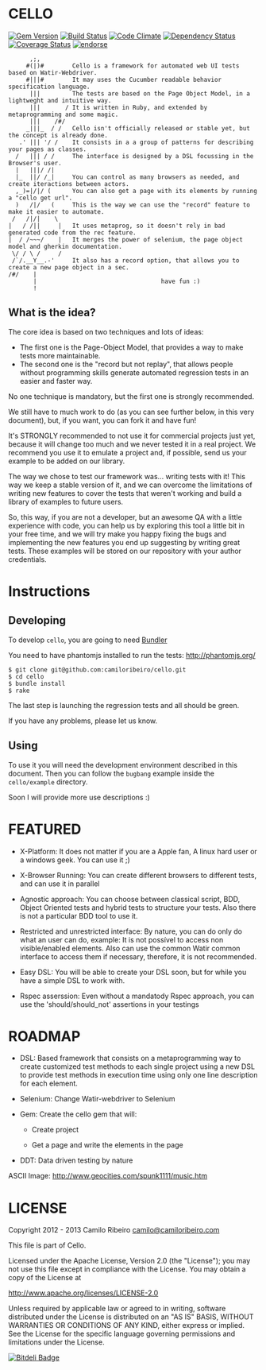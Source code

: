 CELLO  
=====
[![Gem Version](https://badge.fury.io/rb/cello.png)](http://badge.fury.io/rb/cello)
[![Build Status](https://travis-ci.org/camiloribeiro/cello.png?branch=master)](https://travis-ci.org/camiloribeiro/cello)
[![Code Climate](https://codeclimate.com/github/camiloribeiro/cello.png)](https://codeclimate.com/github/camiloribeiro/cello)
[![Dependency Status](https://gemnasium.com/camiloribeiro/cello.png)](https://gemnasium.com/camiloribeiro/cello)
[![Coverage Status](https://coveralls.io/repos/camiloribeiro/cello/badge.png)](https://coveralls.io/r/camiloribeiro/cello)
[![endorse](https://api.coderwall.com/camiloribeiro/endorsecount.png)](https://coderwall.com/camiloribeiro)


          ,;,
         #(|)#        Cello is a framework for automated web UI tests based on Watir-Webdriver.
         #|||#        It may uses the Cucumber readable behavior specification language. 
          |||         The tests are based on the Page Object Model, in a lightweght and intuitive way.
          |||       / It is written in Ruby, and extended by metaprogramming and some magic.
          |||    /#/     
         _|||_  / /   Cello isn't officially released or stable yet, but the concept is already done. 
       .' ||| '/ /    It consists in a a group of patterns for describing your pages as classes. 
      /   ||| / /     The interface is designed by a DSL focussing in the Browser's user. 
      |   |||/ /|
      |_  ||/ /_|     You can control as many browsers as needed, and create iteractions between actors.
      ,_)=|/|/ (      You can also get a page with its elements by running a "cello get url". 
      )   /|/   (     This is the way we can use the "record" feature to make it easier to automate.
     /   /|/|    \
    |   / /||     |   It uses metaprog, so it doesn't rely in bad generated code from the rec feature.
    |  / /~~~/    |   It merges the power of selenium, the page object model and gherkin documentation.
     \/ / \ /     /
     /`/.__Y__.-'     It also has a record option, that allows you to create a new page object in a sec.
    /#/    |          
           |                                   have fun :)
           !
    
What is the idea?
-----------------
The core idea is based on two techniques and lots of ideas:

* The first one is the Page-Object Model, that provides a way to make tests more maintainable.
* The second one is the "record but not replay", that allows people without programming skills generate automated regression tests in an easier and faster way.

No one technique is mandatory, but the first one is strongly recommended.

We still have to much work to do (as you can see further below, in this very document), but, if you want, you can fork it and have fun!

It's STRONGLY recommended to not use it for commercial projects just yet, because it will change too much and we never tested it in a real project. We recommend you use it to emulate a project and, if possible, send us your example to be added on our library.

The way we chose to test our framework was... writing tests with it! This way we keep a stable version of it, and we can overcome the limitations of writing new features to cover the tests that weren't working and build a library of examples to future users. 

So, this way, if you are not a developer, but an awesome QA with a little experience with code, you can help us by exploring this tool a little bit in your free time, and we will try make you happy fixing the bugs and implementing the new features you end up suggesting by writing great tests. These examples will be stored on our repository with your author credentials.


Instructions
==========

Developing
----------
To develop `cello`, you are going to need [Bundler][1] 

You need to have phantomjs installed to run the tests: http://phantomjs.org/ 

    $ git clone git@github.com:camiloribeiro/cello.git
    $ cd cello
    $ bundle install
    $ rake

The last step is launching the regression tests and all should be green.

If you have any problems, please let us know.

[1]: http://gembundler.com

Using
-----

To use it you will need the development environment described in this document. Then you can follow the `bugbang` example inside the `cello/example` directory.

Soon I will provide more use descriptions :)

FEATURED
========

- X-Platform: It does not matter if you are a Apple fan, A linux hard user or a windows geek. You can use it ;)

- X-Browser Running: You can create different browsers to different tests, and can use it in parallel

- Agnostic approach: You can choose between classical script, BDD, Object Oriented tests and hybrid tests to structure your tests. Also there is not a particular BDD tool to use it.

- Restricted and unrestricted interface: By nature, you can do only do what an user can do, example: It is not possível to access non visible/enabled elements. Also can use the common Watir common interface to access them if necessary, therefore, it is not recommended.

- Easy DSL: You will be able to create your DSL soon, but for while you have a simple DSL to work with.

- Rspec asserssion: Even without a mandatody Rspec approach, you can use the 'should/should_not' assertions in your testings


ROADMAP
=======

- DSL: Based framework that consists on a metaprogramming way to create customized test methods to each single project using a new DSL to provide test methods in execution time using only one line description for each element.

- Selenium: Change Watir-webdriver to Selenium

- Gem: Create the cello gem that will:

  * Create project 

  * Get a page and write the elements in the page

- DDT: Data driven testing by nature

ASCII Image: http://www.geocities.com/spunk1111/music.htm

LICENSE
=======

Copyright 2012 - 2013 Camilo Ribeiro camilo@camiloribeiro.com

This file is part of Cello.

Licensed under the Apache License, Version 2.0 (the "License"); you may not use this file except in compliance with the License. You may obtain a copy of the License at

http://www.apache.org/licenses/LICENSE-2.0

Unless required by applicable law or agreed to in writing, software distributed under the License is distributed on an "AS IS" BASIS, WITHOUT WARRANTIES OR CONDITIONS OF ANY KIND, either express or implied. See the License for the specific language governing permissions and limitations under the License.

[![Bitdeli Badge](https://d2weczhvl823v0.cloudfront.net/camiloribeiro/cello/trend.png)](https://bitdeli.com/free "Bitdeli Badge")
